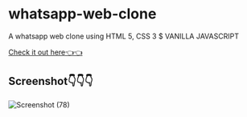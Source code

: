 # whatsapp-web-clone  

A whatsapp web clone using HTML 5, CSS 3 $ VANILLA JAVASCRIPT

[Check it out here👈👈](https://whatsappclone24.netlify.app/)  

## Screenshot👇👇👇
![Screenshot (78)](https://user-images.githubusercontent.com/67190735/164989483-15c84163-e8ef-41e5-b95b-64b3afb08466.png)
